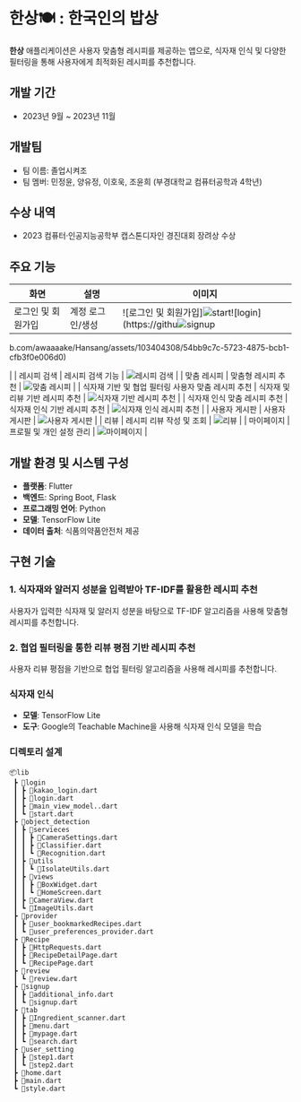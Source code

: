 # 한상🍽️ : 한국인의 밥상

**한상** 애플리케이션은 사용자 맞춤형 레시피를 제공하는 앱으로, 식자재 인식 및 다양한 필터링을 통해 사용자에게 최적화된 레시피를 추천합니다. 

## 개발 기간
- 2023년 9월 ~ 2023년 11월

## 개발팀
- 팀 이름: 졸업시켜조
- 팀 멤버: 민정윤, 양유정, 이호욱, 조윤희 (부경대학교 컴퓨터공학과 4학년)

## 수상 내역
- 2023 컴퓨터·인공지능공학부 캡스톤디자인 경진대회 장려상 수상

## 주요 기능

| 화면 | 설명 | 이미지 |
|------|------|--------|
| 로그인 및 회원가입 | 계정 로그인/생성 |![로그인 및 회원가입]![start](https://github.com/awaaaake/Hansang/assets/103404308/9428e976-a97c-4142-bb86-258448122c9a)![login](https://githu![signup](https://github.com/awaaaake/Hansang/assets/103404308/c601fec4-3059-4b93-bce3-32585014b279)
b.com/awaaaake/Hansang/assets/103404308/54bb9c7c-5723-4875-bcb1-cfb3f0e006d0)

|
| 레시피 검색 | 레시피 검색 기능 | ![레시피 검색](images/recipe_search_screen.png) |
| 맞춤 레시피 | 맞춤형 레시피 추천 | ![맞춤 레시피](images/custom_recipe_screen.png) |
| 식자재 기반 및 협업 필터링 사용자 맞춤 레시피 추천 | 식자재 및 리뷰 기반 레시피 추천 | ![식자재 기반 레시피 추천](images/ingredient_based_recommendation_screen.png) |
| 식자재 인식 맞춤 레시피 추천 | 식자재 인식 기반 레시피 추천 | ![식자재 인식 레시피 추천](images/ingredient_recognition_screen.png) |
| 사용자 게시판 | 사용자 게시판 | ![사용자 게시판](images/user_board_screen.png) |
| 리뷰 | 레시피 리뷰 작성 및 조회 | ![리뷰](images/review_screen.png) |
| 마이페이지 | 프로필 및 개인 설정 관리 | ![마이페이지](images/mypage_screen.png) |

## 개발 환경 및 시스템 구성

- **플랫폼**: Flutter
- **백엔드**: Spring Boot, Flask
- **프로그래밍 언어**: Python
- **모델**: TensorFlow Lite
- **데이터 출처**: 식품의약품안전처 제공

## 구현 기술

### 1. 식자재와 알러지 성분을 입력받아 TF-IDF를 활용한 레시피 추천
사용자가 입력한 식자재 및 알러지 성분을 바탕으로 TF-IDF 알고리즘을 사용해 맞춤형 레시피를 추천합니다.

### 2. 협업 필터링을 통한 리뷰 평점 기반 레시피 추천
사용자 리뷰 평점을 기반으로 협업 필터링 알고리즘을 사용해 레시피를 추천합니다.

### 식자재 인식
- **모델**: TensorFlow Lite
- **도구**: Google의 Teachable Machine을 사용해 식자재 인식 모델을 학습

### 디렉토리 설계
```
📦lib
 ┣ 📂login
 ┃ ┣ 📜kakao_login.dart
 ┃ ┣ 📜login.dart
 ┃ ┣ 📜main_view_model..dart
 ┃ ┗ 📜start.dart
 ┣ 📂object_detection
 ┃ ┣ 📂servieces
 ┃ ┃ ┣ 📜CameraSettings.dart
 ┃ ┃ ┣ 📜Classifier.dart
 ┃ ┃ ┗ 📜Recognition.dart
 ┃ ┣ 📂utils
 ┃ ┃ ┗ 📜IsolateUtils.dart
 ┃ ┣ 📂views
 ┃ ┃ ┣ 📜BoxWidget.dart
 ┃ ┃ ┗ 📜HomeScreen.dart
 ┃ ┣ 📜CameraView.dart
 ┃ ┗ 📜ImageUtils.dart
 ┣ 📂provider
 ┃ ┣ 📜user_bookmarkedRecipes.dart
 ┃ ┗ 📜user_preferences_provider.dart
 ┣ 📂Recipe
 ┃ ┣ 📜HttpRequests.dart
 ┃ ┣ 📜RecipeDetailPage.dart
 ┃ ┗ 📜RecipePage.dart
 ┣ 📂review
 ┃ ┗ 📜review.dart
 ┣ 📂signup
 ┃ ┣ 📜additional_info.dart
 ┃ ┗ 📜signup.dart
 ┣ 📂tab
 ┃ ┣ 📜Ingredient_scanner.dart
 ┃ ┣ 📜menu.dart
 ┃ ┣ 📜mypage.dart
 ┃ ┗ 📜search.dart
 ┣ 📂user_setting
 ┃ ┣ 📜step1.dart
 ┃ ┗ 📜step2.dart
 ┣ 📜home.dart
 ┣ 📜main.dart
 ┗ 📜style.dart
```
